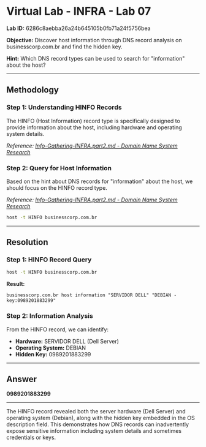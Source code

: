 # Virtual Lab - INFRA - Lab 07

**Lab ID:** 6286c8aebba26a24b645105b0fb71a24f5756bea

**Objective:** Discover host information through DNS record analysis on businesscorp.com.br and find the hidden key.

**Hint:** Which DNS record types can be used to search for "information" about the host?

---

## Methodology

### Step 1: Understanding HINFO Records
The HINFO (Host Information) record type is specifically designed to provide information about the host, including hardware and operating system details.

*Reference: [Info-Gathering-INFRA.part2.md - Domain Name System Research](../../../Info-Gathering-INFRA.part2.md#9-domain-name-system-research)*

### Step 2: Query for Host Information
Based on the hint about DNS records for "information" about the host, we should focus on the HINFO record type.

*Reference: [Info-Gathering-INFRA.part2.md - Domain Name System Research](../../../Info-Gathering-INFRA.part2.md#9-domain-name-system-research)*

```bash
host -t HINFO businesscorp.com.br
```

---

## Resolution

### Step 1: HINFO Record Query
```bash
host -t HINFO businesscorp.com.br
```

**Result:**
```
businesscorp.com.br host information "SERVIDOR DELL" "DEBIAN - key:0989201883299"
```

### Step 2: Information Analysis
From the HINFO record, we can identify:
- **Hardware:** SERVIDOR DELL (Dell Server)
- **Operating System:** DEBIAN
- **Hidden Key:** 0989201883299

---

## Answer

**0989201883299**

---

The HINFO record revealed both the server hardware (Dell Server) and operating system (Debian), along with the hidden key embedded in the OS description field. This demonstrates how DNS records can inadvertently expose sensitive information including system details and sometimes credentials or keys.